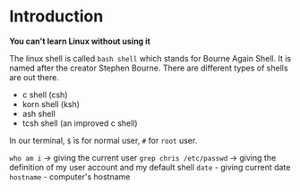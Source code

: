 # Introduction

**You can't learn Linux without using it**

The linux shell is called `bash shell` which stands for Bourne Again Shell. It is named after the creator Stephen Bourne. There are different types of shells are out there.
 - c shell (csh)
 - korn shell (ksh)
 - ash shell
 - tcsh shell (an improved c shell)

In our terminal, `$` is for normal user, `#` for `root` user.

`who am i` -> giving the current user
`grep chris /etc/passwd` -> giving the definition of my user account and my default shell
`date` - giving current date
`hostname` - computer's hostname